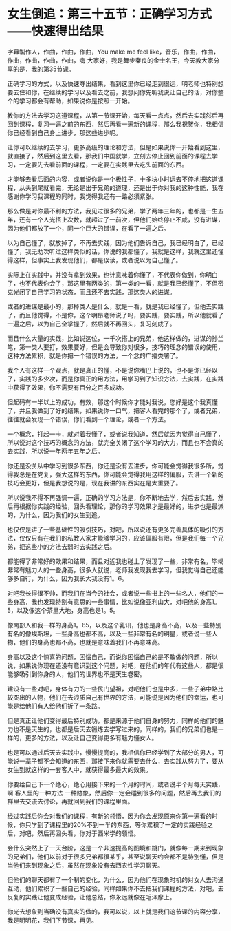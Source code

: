 # 女生倒追：第三十五节：正确学习方式——快速得出结果

字幕製作人，作曲，作曲，作曲，You make me feel like，音乐，作曲，作曲，作曲，作曲，作曲，作曲，嗨 大家好，我是舞步秦良的金士名王，今天教大家分享的是，我的第35节课。

正确学习的方式，以及快速夺出结果，看到这里你已经走到很远，明老师也特别想要去住和你，在继续的学习以及看去之前，我想问你先听我说让自己的话，对你整个的学习都会有帮助，如果说你是按照一开始。

教你的方法去学习这道课程，从第一节课开始，每天看一点点，然后去实践然后再回到课程，复习一遍之前的东西，然后再看一遍新的课程，那么我祝贺你，我相信你已经看到自己身上进步，那这些进步呢。

让你可以继续的去学习，更多高级的理论和方法，但是如果说你一开始看到这里，就直接了，然后到这里去看，那我们中国就学，立刻去停止回到前面的课程去学习，一定要先去看前面的课程，一定要在实践里去吃头前面的东西。

才能够去看后面的内容，或者说你是一个极性子，十多块小时远去不停地把这道课程，从头到尾就看完，无论是出于兄弟的道理，还是出于你对我的这种性能，我在感谢你学习我课程的同时，我觉得我还有一路必须紧张。

那么做是对你最不利的方法，我见过很多的兄弟，学了两年三年的，也都是一生五年，还有一个人光搭上次数，就超过了一前次，但他们始终停止不咸，没有进谋，因为他们都放了一个，同一个巨大的错误，在看了一遍之后。

以为自己懂了，就放掉了，不再去实践，因为他们告诉自己，我已经明白了，已经懂了，我无助次听过这样类似的话，你说的我都懂了，我就是这样，我就这里还懂得这样，但事实上我发现他们，都是误读，或者说以为自己懂了。

实际上在实践中，并没有拿到效果，也计意味着你懂了，不代表你做到，你明白了，也不代表你会了，那这里有两类的，第一类的一看，就是我已经懂了，不但密克光闭了自己学习的状态，而且还不去实践，那这类人的进谋。

或者的进谋是最小的，那掉类人是什么，就是一看，就是我已经懂了，但他去实践了，而且他觉得，不是你，这个明昂老师说了吗，要实践，要实践，所以他就看了一遍之后，以为自己全掌握了，然后就不再回头，复习刻成了。

而且什么大量的实践，比如说这位，一千次搭上的兄弟，他这样做的，进谋的孙兰笔，第一类人要打，效果要好，但是会导致你对很多，技巧的理念的错误的使用，这种方法累积，就是你把一个错误的方法，一个念的广播类署了。

我个人有这样一个观点，就是真正的懂，不是说你嘴巴上说的，也不是你已经以了，实践的多少次，而是你真正的用方法，用学习到了知识方法，去实践，在实践中获得了效果，你不需要有百分之百多成功。

但起码有一半以上的成功，有效，那这个时候你才能对我说，您好是这个我真懂了，并且我做到了好的结果，如果说你一口气，把客人看完的那个了，或者兄弟，往往就会发现一个错误，你们看到一个理论，或者一个方法。

一个概念，打起一卡，就对着我懂了，或者说我知道，然后就因为觉得自己懂了，所以说对这个技巧的概念的方法，就完全关闭了这个学习的大力，而且也不会真的去实践，所以说一年两年五年之后。

你还是没关从中学习到很多东西，你还是没有去进步，你可能会觉得我很多所，觉得我总是在党复，强大这样的东西，你可能会觉得我用这样的偏服，去讲一个新的技巧会更好，但是我想说的是，现在我讲的东西实在是太重要了。

所以说我不得不再强调一遍，正确的学习方法是，你不断地去学，然后去实践，然后再根据你实践的经验，回头看理论，那你的学习效果才是最好的，进步也是最派的，为什么，因为我们的女生到追。

也仅仅是讲了一些基础性的吸引技巧，对吧，所以说还有更多完善具体的吸引的方法，仅仅只有在我们的私教人家才能够学习的，应该偏服有限，但是我们每一个兄弟，把这些小的方法去弱时去实践之后。

都能得了非常好的效果和结果，而且对近我也碰上了发现了一些，非常有名，毕竭非常有魅力人的一些身高，很多人就说，老师我发现我去学习，但我觉得自己还能够多自行，为什么，因为我长大我没有1。6。

对吧我长得很不帅，而我们在当今的社会，或者说一些书上的一些名人，他们的一些身高，我也发现特别有意思的一些事情，比如说像亚利山大，对吧他的身高1。5，以及像这个茶里大地，身高也是1。5。

像南部人和我一样的身高1。65，以及这个乳讯，他也是身高不高，以及一些特别有名的像埃斯坦，一些身高也都不高，以及一些非常有名的明星，或者说一些人物，他们的身高也都不高，也就是意味着我们不再意味高。

身高以及这个惊喜的问题，困惱自己，而说你困惱自己的是不敢做的问题，所以说，如果说你现在还没有意识到这个问题，对吧，在他们的年代有这些人，都是很能够吸引到你身的人，他们的世界也不是天生卷密。

建设有一些对吧，身体有力的一些民门望祖，对吧他们也是中多，一些子弟中路比较突出的人物，他们在去浪质自己有世界的方法，可能说是因为他们的幸运，也可能是给他们有人给他们折了一条路。

但是真正让他们变得最后特别成功，都是来源于他们自身的努力，同样的他们的魅力也不是天生的，也都是后天去锻炼去学写过来的，同样的，我们的兄弟们也是一样的，更多的方法，以及让自己变得更多有魅力懂女人。

也是可以通过后天去实践中，慢慢提高的，我相信你已经学到了大部分的男人，可能说一辈子都不会知道的东西，那接下来你就需要去什么，去实践从努力了，要从女生到就这样的一套客人中，就获得最多最大的效果。

你要给自己下一个绝心，绝心用接下来的一个月的时间，或者说半个月每天实践，啊 客人里的一种方法 一种跡象，然后你一定会碰到很多的问题，然后再去我们的群里去交流去讨论，再就回到我们的课程里面。

经过实践后你会对我们的课程，有新的领悟，因为你会发现原来你第一遍看的时候，你只学到了课程里的20%不到一半的东西，等你累积了一定的实践经验之后，对吧，然后再回头看，你对于西米学的领悟。

会什么突然上了一天台阶，这是一个非速提高的图境和跳门，就像每一期来到现象的兄弟们，他们以前对于很多兄弟都很某乎，甚至说聊天约会都不是特别懂，但是当他们来到现象之后，虽然在现象没有去西农性学习聊天。

但他们的聊天都有了一个制的变化，为什么，因为他们在现象时机的对女人去沟通互动，他们累积了一些自己的经验，同样如果你不去把我们课程的方法，对吧，去反复的实践让他变成经验，让他总结，你永远就像在毛泽摩上。

你光去想象到当确没有真实的做的，我可以说，以上就是我们这节课的内容分享，我是明明花，我们下节课，再见。